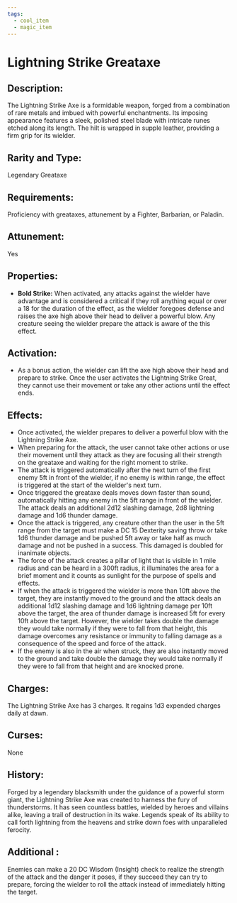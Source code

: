 ```yaml
---
tags:
  - cool_item
  - magic_item
---
```

# Lightning Strike Greataxe
## Description:
The Lightning Strike Axe is a formidable weapon, forged from a combination of rare metals and imbued with powerful enchantments. Its imposing appearance features a sleek, polished steel blade with intricate runes etched along its length. The hilt is wrapped in supple leather, providing a firm grip for its wielder.

## Rarity and Type:
Legendary Greataxe

## Requirements:
Proficiency with greataxes, attunement  by a Fighter, Barbarian, or Paladin.

## Attunement:
Yes

## Properties:
- **Bold Strike:** When activated, any attacks against the wielder have advantage and is considered a critical if they roll anything equal or over a 18 for the duration of the effect, as the wielder foregoes defense and raises the axe high above their head to deliver a powerful blow. Any creature seeing the wielder prepare the attack is aware of the this effect.

## Activation:
- As a bonus action, the wielder can lift the axe high above their head and prepare to strike. Once the user activates the Lightning Strike Great, they cannot use their movement or take any other actions until the effect ends.

## Effects:
- Once activated, the wielder prepares to deliver a powerful blow with the Lightning Strike Axe. 
- When preparing for the attack, the user cannot take other actions or use their movement until they attack as they are focusing all their strength on the greataxe and waiting for the right moment to strike. 
- The attack is triggered automatically after the next turn of the first enemy 5ft in front of the wielder, if no enemy is within range, the effect is triggered at the start of the wielder's next turn.
- Once triggered the greataxe deals moves down faster than sound, automatically hitting any enemy in the 5ft range in front of the wielder. The attack deals an additional 2d12 slashing damage, 2d8 lightning damage and 1d6 thunder damage. 
- Once the attack is triggered, any creature other than the user in the 5ft range from the target must make a DC 15 Dexterity saving throw or take 1d6 thunder damage and be pushed 5ft away or take half as much damage and not be pushed in a success. This damaged is doubled for inanimate objects.
- The force of the attack creates a pillar of light that is visible in 1 mile radius and can be heard in a 300ft radius, it illuminates the area for a brief moment and it counts as sunlight for the purpose of spells and effects.
- If when the attack is triggered the wielder is more than 10ft above the target, they are instantly moved to the ground and the attack deals an additional 1d12 slashing damage and 1d6 lightning damage per 10ft above the target, the area of thunder damage is increased 5ft for every 10ft above the target. However, the wielder takes double the damage they would take normally if they were to fall from that height, this damage overcomes any resistance or immunity to falling damage as a consequence of the speed and force of the attack.
- If the enemy is also in the air when struck, they are also instantly moved to the ground and take double the damage they would take normally if they were to fall from that height and are knocked prone.

## Charges:
The Lightning Strike Axe has 3 charges. It regains 1d3 expended charges daily at dawn.

## Curses:
None

## History:
Forged by a legendary blacksmith under the guidance of a powerful storm giant, the Lightning Strike Axe was created to harness the fury of thunderstorms. It has seen countless battles, wielded by heroes and villains alike, leaving a trail of destruction in its wake. Legends speak of its ability to call forth lightning from the heavens and strike down foes with unparalleled ferocity.

## Additional :
Enemies can make a 20 DC Wisdom (Insight) check to realize the strength of the attack and the danger it poses, if they succeed they can try to prepare, forcing the wielder to roll the attack instead of immediately hitting the target. 

